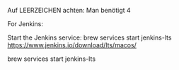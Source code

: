 Auf LEERZEICHEN achten: Man benötigt 4 

For Jenkins:

 Start the Jenkins service: brew services start jenkins-lts 
https://www.jenkins.io/download/lts/macos/


 brew services start jenkins-lts
